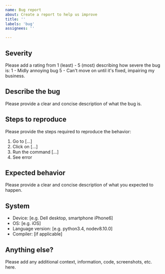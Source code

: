 ```yaml
---
name: Bug report
about: Create a report to help us improve
title: ''
labels: 'bug'
assignees: ''

---
```


## Severity
Please add a rating from 1 (least) - 5 (most) describing how severe the bug is:
1 - Midly annoying bug
5 - Can't move on until it's fixed, impairing my business.

## Describe the bug
Please provide a clear and concise description of what the bug is.

## Steps to reproduce
Please provide the steps required to reproduce the behavior:
1. Go to [...]
2. Click on [...]
3. Run the command [...]
4. See error

## Expected behavior
Please provide a clear and concise description of what you expected to happen.

## System
 - Device: [e.g. Dell desktop, smartphone iPhone6]
 - OS: [e.g. iOS]
 - Language version: [e.g. python3.4, nodev8.10.0]
 - Compiler: [if applicable]

## Anything else?
Please add any additional context, information, code, screenshots, etc. here.
